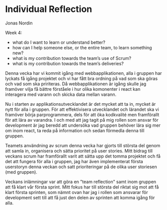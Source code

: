 # Individual Reflection

Jonas Nordin

Week 4:

*   what do I want to learn or understand better?
*   how can I help someone else, or the entire team, to learn something new?
*   what is my contribution towards the team’s use of Scrum?
*   what is my contribution towards the team’s deliveries?


Denna vecka har vi kommit igång med webbapplikationen, alla i gruppen har lyckats få igång
projektet och vi har fått bra ordning på vad som ska göras och vad som ska pririteras. Då
webbapplikationen är igång skulle jag framöver vilja få bättre förståele i hur olika komonenter
i react kan interagera med varann och skicka data mellan varann.

Nu i starten av applikationsutvecklandet är det mycket att ta in, mycket är nytt för alla i 
gruppen. För att effektivisera utvecklandet och lärandet ska vi framöver börja parprogrammera,
dels för att öka kodkvalité men framförallt för att lära av varandra. I och med att jag tagit
på mig rollen som ansvar för development är jag beredd att undersöka vad gruppen behöver lära
sig mer om inom react, ta reda på information och sedan förmedla denna till gruppen.

Teamets användning av scrum denna vecka har gjorts till största del genom att samla in, 
organisera och sätta prioritet på user stories. Mitt bidrag till veckans scrum har framförallt
varit att sätta upp det tomma projektet och få det att fungera för alla i gruppen, jag har även
implementerat första userstoryn denna veckan och satt prioriteringar på de olika user storiesen
(med gruppen). 

Veckans inlämningar var att göra en "team reflection" samt inom gruppen att få klart vår första 
sprint. Mitt fokus har till största del riktat sig mot att få klart första sprinten, som nämnt
ovan har jag i rollen som ansvarar för development sett till att få just den delen av sprinten
att komma igång för alla.
